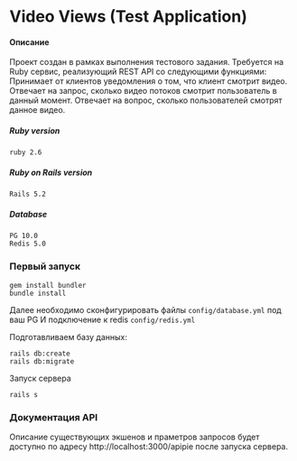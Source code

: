 # Video Views (Test Application)

#### Описание

Проект создан в рамках выполнения тестового задания.  Требуется на Ruby сервис, реализующий REST API со следующими функциями:  Принимает от клиентов уведомления о том, что клиент смотрит видео. Отвечает на запрос, сколько видео потоков смотрит пользователь в данный момент. Отвечает на вопрос, сколько пользователей смотрят данное видео. 

##### Ruby version
```
ruby 2.6
```

##### Ruby on Rails version
```
Rails 5.2
```
##### Database
```
PG 10.0
Redis 5.0
```

### Первый запуск
```
gem install bundler
bundle install
```

Далее необходимо сконфигурировать файлы `config/database.yml` под ваш PG
И подключение к redis `config/redis.yml` 

Подготавливаем базу данных:

```
rails db:create
rails db:migrate
```

Запуск сервера

```
rails s
```

### Документация API

Описание существующих экшенов и праметров запросов будет доступно по адресу  http://localhost:3000/apipie после запуска сервера. 